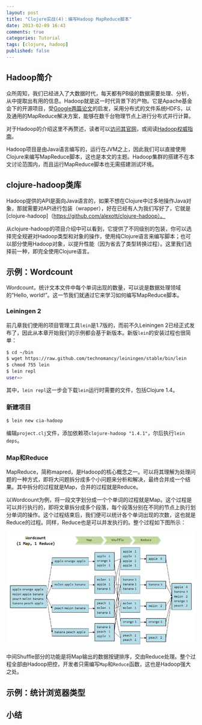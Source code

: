 ```yaml
---
layout: post
title: "Clojure实战(4)：编写Hadoop MapReduce脚本"
date: 2013-02-09 16:43
comments: true
categories: Tutorial
tags: [clojure, hadoop]
published: false
---
```


Hadoop简介
----------

众所周知，我们已经进入了大数据时代，每天都有PB级的数据需要处理、分析，从中提取出有用的信息。Hadoop就是这一时代背景下的产物。它是Apache基金会下的开源项目，受[Google两篇论文](http://en.wikipedia.org/wiki/Apache_Hadoop#Papers)的启发，采用分布式的文件系统HDFS，以及通用的MapReduce解决方案，能够在数千台物理节点上进行分布式并行计算。

对于Hadoop的介绍这里不再赘述，读者可以[访问其官网](http://hadoop.apache.org/)，或阅读[Hadoop权威指南](http://product.dangdang.com/main/product.aspx?product_id=21127813)。

Hadoop项目是由Java语言编写的，运行在JVM之上，因此我们可以直接使用Clojure来编写MapReduce脚本，这也是本文的主题。Hadoop集群的搭建不在本文讨论范围内，而且运行MapReduce脚本也无需搭建测试环境。

clojure-hadoop类库
------------------

Hadoop提供的API是面向Java语言的，如果不想在Clojure中过多地操作Java对象，那就需要对API进行包装（wrapper），好在已经有人为我们写好了，它就是[clojure-hadoop]（https://github.com/alexott/clojure-hadoop）。

从clojure-hadoop的项目介绍中可以看到，它提供了不同级别的包装，你可以选择完全规避对Hadoop类型和对象的操作，使用纯Clojure语言来编写脚本；也可以部分使用Hadoop对象，以提升性能（因为省去了类型转换过程）。这里我们选择前一种，即完全使用Clojure语言。

示例：Wordcount
---------------

Wordcount，统计文本文件中每个单词出现的数量，可以说是数据处理领域的“Hello, world!”。这一节我们就通过它来学习如何编写MapReduce脚本。

### Leiningen 2

前几章我们使用的项目管理工具`lein`是1.7版的，而前不久Leiningen 2已经正式发布了，因此从本章开始我们的示例都会基于新版本。新版`lein`的安装过程也很简单：

```bash
$ cd ~/bin
$ wget https://raw.github.com/technomancy/leiningen/stable/bin/lein
$ chmod 755 lein
$ lein repl
user=>
```

其中，`lein repl`这一步会下载`lein`运行时需要的文件，包括Clojure 1.4。

### 新建项目

```bash
$ lein new cia-hadoop
```

编辑`project.clj`文件，添加依赖项`clojure-hadoop "1.4.1"`，尔后执行`lein deps`。

### Map和Reduce

MapReduce，简称mapred，是Hadoop的核心概念之一。可以将其理解为处理问题的一种方式，即将大问题拆分成多个小问题来分析和解决，最终合并成一个结果。其中拆分的过程就是Map，合并的过程就是Reduce。

以Wordcount为例，将一段文字划分成一个个单词的过程就是Map。这个过程是可以并行执行的，即将文章拆分成多个段落，每个段落分别在不同的节点上执行划分单词的操作。这个过程结束后，我们便可以统计各个单词出现的次数，这也就是Reduce的过程。同样，Reduce也是可以并发执行的。整个过程如下图所示：

![Wordcount](/images/cia-hadoop/wordcount.png)

中间Shuffle部分的功能是将Map输出的数据按键排序，交由Reduce处理。整个过程全部由Hadoop把控，开发者只需编写`Map`和`Reduce`函数，这也是Hadoop强大之处。

示例：统计浏览器类型
--------------------

小结
----

